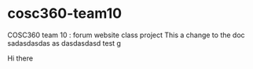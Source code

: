 # cosc360-team10
COSC360 team 10 : forum website class project
This a change to the doc
sadasdasdas
as
dasdasdasd
test g



Hi there
